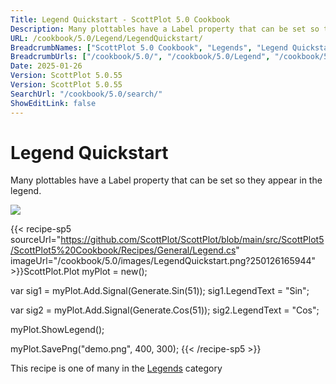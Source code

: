 ```yaml
---
Title: Legend Quickstart - ScottPlot 5.0 Cookbook
Description: Many plottables have a Label property that can be set so they appear in the legend.
URL: /cookbook/5.0/Legend/LegendQuickstart/
BreadcrumbNames: ["ScottPlot 5.0 Cookbook", "Legends", "Legend Quickstart"]
BreadcrumbUrls: ["/cookbook/5.0/", "/cookbook/5.0/Legend", "/cookbook/5.0/Legend/LegendQuickstart"]
Date: 2025-01-26
Version: ScottPlot 5.0.55
Version: ScottPlot 5.0.55
SearchUrl: "/cookbook/5.0/search/"
ShowEditLink: false
---
```



<div class='d-flex align-items-center mt-5'>
<h1 class='me-2 text-dark my-0 border-0'>Legend Quickstart</h1>
</div>

Many plottables have a Label property that can be set so they appear in the legend.

[![](/cookbook/5.0/images/LegendQuickstart.png?250126165944)](/cookbook/5.0/images/LegendQuickstart.png?250126165944)

{{< recipe-sp5 sourceUrl="https://github.com/ScottPlot/ScottPlot/blob/main/src/ScottPlot5/ScottPlot5%20Cookbook/Recipes/General/Legend.cs" imageUrl="/cookbook/5.0/images/LegendQuickstart.png?250126165944" >}}ScottPlot.Plot myPlot = new();

var sig1 = myPlot.Add.Signal(Generate.Sin(51));
sig1.LegendText = "Sin";

var sig2 = myPlot.Add.Signal(Generate.Cos(51));
sig2.LegendText = "Cos";

myPlot.ShowLegend();

myPlot.SavePng("demo.png", 400, 300);
{{< /recipe-sp5 >}}

<div class='my-5 text-center'>This recipe is one of many in the <a href='/cookbook/5.0/Legend'>Legends</a> category</div>


